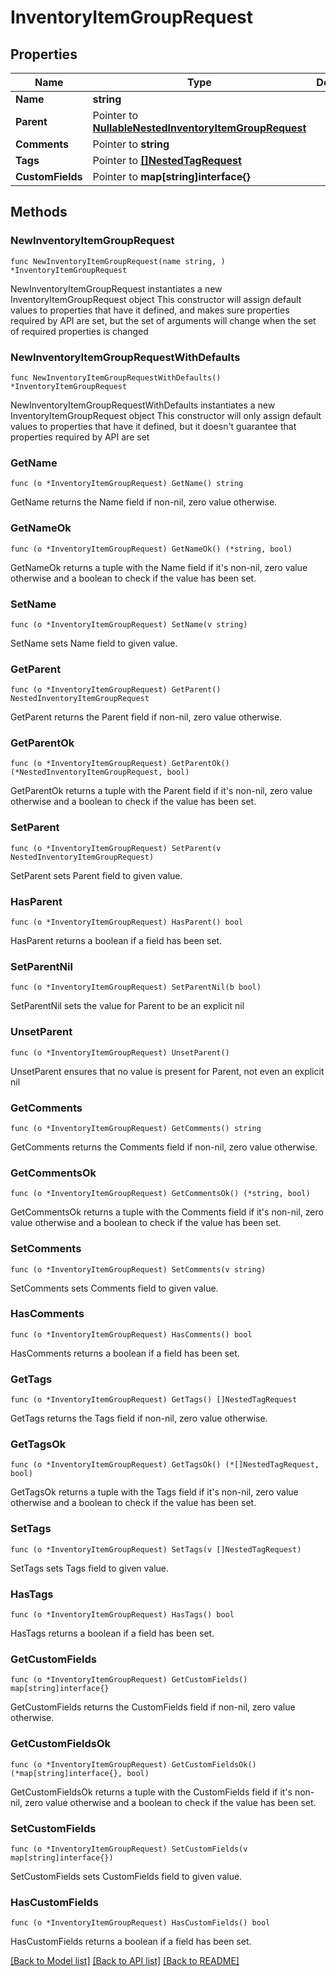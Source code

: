 # InventoryItemGroupRequest

## Properties

Name | Type | Description | Notes
------------ | ------------- | ------------- | -------------
**Name** | **string** |  | 
**Parent** | Pointer to [**NullableNestedInventoryItemGroupRequest**](NestedInventoryItemGroupRequest.md) |  | [optional] 
**Comments** | Pointer to **string** |  | [optional] 
**Tags** | Pointer to [**[]NestedTagRequest**](NestedTagRequest.md) |  | [optional] 
**CustomFields** | Pointer to **map[string]interface{}** |  | [optional] 

## Methods

### NewInventoryItemGroupRequest

`func NewInventoryItemGroupRequest(name string, ) *InventoryItemGroupRequest`

NewInventoryItemGroupRequest instantiates a new InventoryItemGroupRequest object
This constructor will assign default values to properties that have it defined,
and makes sure properties required by API are set, but the set of arguments
will change when the set of required properties is changed

### NewInventoryItemGroupRequestWithDefaults

`func NewInventoryItemGroupRequestWithDefaults() *InventoryItemGroupRequest`

NewInventoryItemGroupRequestWithDefaults instantiates a new InventoryItemGroupRequest object
This constructor will only assign default values to properties that have it defined,
but it doesn't guarantee that properties required by API are set

### GetName

`func (o *InventoryItemGroupRequest) GetName() string`

GetName returns the Name field if non-nil, zero value otherwise.

### GetNameOk

`func (o *InventoryItemGroupRequest) GetNameOk() (*string, bool)`

GetNameOk returns a tuple with the Name field if it's non-nil, zero value otherwise
and a boolean to check if the value has been set.

### SetName

`func (o *InventoryItemGroupRequest) SetName(v string)`

SetName sets Name field to given value.


### GetParent

`func (o *InventoryItemGroupRequest) GetParent() NestedInventoryItemGroupRequest`

GetParent returns the Parent field if non-nil, zero value otherwise.

### GetParentOk

`func (o *InventoryItemGroupRequest) GetParentOk() (*NestedInventoryItemGroupRequest, bool)`

GetParentOk returns a tuple with the Parent field if it's non-nil, zero value otherwise
and a boolean to check if the value has been set.

### SetParent

`func (o *InventoryItemGroupRequest) SetParent(v NestedInventoryItemGroupRequest)`

SetParent sets Parent field to given value.

### HasParent

`func (o *InventoryItemGroupRequest) HasParent() bool`

HasParent returns a boolean if a field has been set.

### SetParentNil

`func (o *InventoryItemGroupRequest) SetParentNil(b bool)`

 SetParentNil sets the value for Parent to be an explicit nil

### UnsetParent
`func (o *InventoryItemGroupRequest) UnsetParent()`

UnsetParent ensures that no value is present for Parent, not even an explicit nil
### GetComments

`func (o *InventoryItemGroupRequest) GetComments() string`

GetComments returns the Comments field if non-nil, zero value otherwise.

### GetCommentsOk

`func (o *InventoryItemGroupRequest) GetCommentsOk() (*string, bool)`

GetCommentsOk returns a tuple with the Comments field if it's non-nil, zero value otherwise
and a boolean to check if the value has been set.

### SetComments

`func (o *InventoryItemGroupRequest) SetComments(v string)`

SetComments sets Comments field to given value.

### HasComments

`func (o *InventoryItemGroupRequest) HasComments() bool`

HasComments returns a boolean if a field has been set.

### GetTags

`func (o *InventoryItemGroupRequest) GetTags() []NestedTagRequest`

GetTags returns the Tags field if non-nil, zero value otherwise.

### GetTagsOk

`func (o *InventoryItemGroupRequest) GetTagsOk() (*[]NestedTagRequest, bool)`

GetTagsOk returns a tuple with the Tags field if it's non-nil, zero value otherwise
and a boolean to check if the value has been set.

### SetTags

`func (o *InventoryItemGroupRequest) SetTags(v []NestedTagRequest)`

SetTags sets Tags field to given value.

### HasTags

`func (o *InventoryItemGroupRequest) HasTags() bool`

HasTags returns a boolean if a field has been set.

### GetCustomFields

`func (o *InventoryItemGroupRequest) GetCustomFields() map[string]interface{}`

GetCustomFields returns the CustomFields field if non-nil, zero value otherwise.

### GetCustomFieldsOk

`func (o *InventoryItemGroupRequest) GetCustomFieldsOk() (*map[string]interface{}, bool)`

GetCustomFieldsOk returns a tuple with the CustomFields field if it's non-nil, zero value otherwise
and a boolean to check if the value has been set.

### SetCustomFields

`func (o *InventoryItemGroupRequest) SetCustomFields(v map[string]interface{})`

SetCustomFields sets CustomFields field to given value.

### HasCustomFields

`func (o *InventoryItemGroupRequest) HasCustomFields() bool`

HasCustomFields returns a boolean if a field has been set.


[[Back to Model list]](../README.md#documentation-for-models) [[Back to API list]](../README.md#documentation-for-api-endpoints) [[Back to README]](../README.md)



